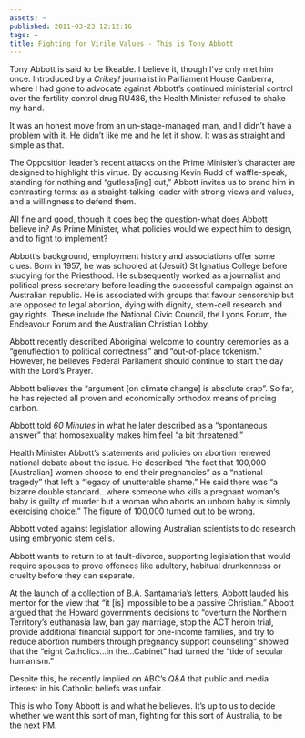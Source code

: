 ```yaml
---
assets: ~
published: 2011-03-23 12:12:16
tags: ~
title: Fighting for Virile Values - This is Tony Abbott
---
```

Tony Abbott is said to be likeable. I believe it, though I’ve only met
him once. Introduced by a *Crikey!* journalist in Parliament House
Canberra, where I had gone to advocate against Abbott’s continued
ministerial control over the fertility control drug RU486, the Health
Minister refused to shake my hand.

It was an honest move from an un-stage-managed man, and I didn’t have a
problem with it. He didn’t like me and he let it show. It was as
straight and simple as that.

The Opposition leader’s recent attacks on the Prime Minister’s character
are designed to highlight this virtue. By accusing Kevin Rudd of
waffle-speak, standing for nothing and “gutless[ing] out,” Abbott
invites us to brand him in contrasting terms: as a straight-talking
leader with strong views and values, and a willingness to defend them.

All fine and good, though it does beg the question-what does Abbott
believe in? As Prime Minister, what policies would we expect him to
design, and to fight to implement?

Abbott’s background, employment history and associations offer some
clues. Born in 1957, he was schooled at (Jesuit) St Ignatius College
before studying for the Priesthood. He subsequently worked as a
journalist and political press secretary before leading the successful
campaign against an Australian republic. He is associated with groups
that favour censorship but are opposed to legal abortion, dying with
dignity, stem-cell research and gay rights. These include the National
Civic Council, the Lyons Forum, the Endeavour Forum and the Australian
Christian Lobby.

Abbott recently described Aboriginal welcome to country ceremonies as a
“genuflection to political correctness” and “out-of-place tokenism.”
However, he believes Federal Parliament should continue to start the day
with the Lord’s Prayer.

Abbott believes the “argument [on climate change] is absolute crap”. So
far, he has rejected all proven and economically orthodox means of
pricing carbon.

Abbott told *60 Minutes* in what he later described as a “spontaneous
answer” that homosexuality makes him feel “a bit threatened.”

Health Minister Abbott’s statements and policies on abortion renewed
national debate about the issue. He described “the fact that 100,000
[Australian] women choose to end their pregnancies” as a “national
tragedy” that left a “legacy of unutterable shame.” He said there was “a
bizarre double standard…where someone who kills a pregnant woman’s baby
is guilty of murder but a woman who aborts an unborn baby is simply
exercising choice.” The figure of 100,000 turned out to be wrong.

Abbott voted against legislation allowing Australian scientists to do
research using embryonic stem cells.

Abbott wants to return to at fault-divorce, supporting legislation that
would require spouses to prove offences like adultery, habitual
drunkenness or cruelty before they can separate.

At the launch of a collection of B.A. Santamaria’s letters, Abbott
lauded his mentor for the view that “it [is] impossible to be a passive
Christian.” Abbott argued that the Howard government’s decisions to
“overturn the Northern Territory’s euthanasia law, ban gay marriage,
stop the ACT heroin trial, provide additional financial support for
one-income families, and try to reduce abortion numbers through
pregnancy support counseling” showed that the “eight Catholics…in
the…Cabinet” had turned the “tide of secular humanism.”

Despite this, he recently implied on ABC’s *Q&A* that public and media
interest in his Catholic beliefs was unfair.

This is who Tony Abbott is and what he believes. It’s up to us to decide
whether we want this sort of man, fighting for this sort of Australia,
to be the next PM.